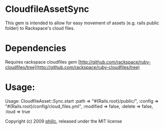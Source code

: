 CloudfileAssetSync
==================
This gem is intended to allow for easy movement of assets (e.g. rails public folder) to Rackspace's cloud files.

Dependencies
==================

Requires rackspace cloudfiles gem
[http://github.com/rackspace/ruby-cloudfiles/tree](http://github.com/rackspace/ruby-cloudfiles/tree)

Usage:
==================
    
Usage:
    CloudfileAsset::Sync.start :path => "#{Rails.root}/public/", :config => "#{Rails.root}/config/cloud_files.yml", :modified => false, :delete => false, :loud => true

Copyright (c) 2009 [phillc](http://kapsh.com), released under the MIT license
